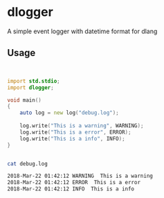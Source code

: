 # dlogger
 A simple event logger with datetime format for dlang 

## Usage


``` d


import std.stdio;
import dlogger;

void main()
{
	auto log = new log("debug.log");
  
	log.write("This is a warning", WARNING);
	log.write("This is a error", ERROR);
	log.write("This is a info", INFO);
}
```

``` bash 

cat debug.log

2018-Mar-22 01:42:12 WARNING  This is a warning
2018-Mar-22 01:42:12 ERROR  This is a error
2018-Mar-22 01:42:12 INFO  This is a info
```

